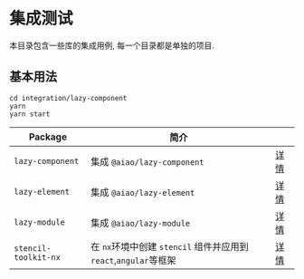 # 集成测试

本目录包含一些库的集成用例, 每一个目录都是单独的项目.

## 基本用法

```console
cd integration/lazy-component
yarn
yarn start
```

| Package              | 简介                                                             |                              |
| -------------------- | ---------------------------------------------------------------- | ---------------------------- |
| `lazy-component`     | 集成 `@aiao/lazy-component`                                      | [详情](./lazy-component)     |
| `lazy-element`       | 集成 `@aiao/lazy-element`                                        | [详情](./lazy-element)       |
| `lazy-module`        | 集成 `@aiao/lazy-module`                                         | [详情](./lazy-module)        |
| `stencil-toolkit-nx` | 在 `nx`环境中创建 `stencil` 组件并应用到 `react`,`angular`等框架 | [详情](./stencil-toolkit-nx) |
